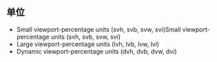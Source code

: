 ## 单位
- Small viewport-percentage units (svh, svb, svw, svi)Small viewport-percentage units (svh, svb, svw, svi)
- Large viewport-percentage units (lvh, lvb, lvw, lvi)
- Dynamic viewport-percentage units (dvh, dvb, dvw, dvi)